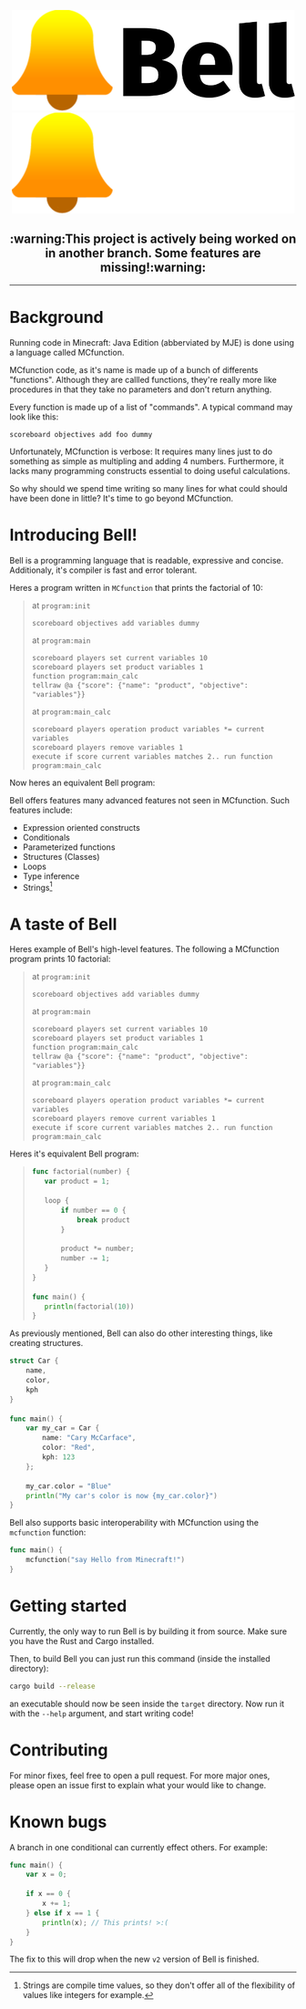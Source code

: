 <p align="center">
    <img src="assets/Bell logo + wordmark.svg#gh-light-mode-only" width="497" height="177">
    <img src="assets/Bell logo + wordmark (white).svg#gh-dark-mode-only" width="497" height="177">
</p>

<h2 align="center">
    :warning:This project is actively being worked on in another branch. Some features are missing!:warning:
</h2>

---

# Background
Running code in Minecraft: Java Edition (abberviated by MJE) is done using a language called MCfunction.

MCfunction code, as it's name is made up of a bunch of differents "functions". Although they are callled functions, they're really more like
procedures in that they take no parameters and don't return anything.

Every function is made up of a list of "commands". A typical command may look like this:
```mcfunction
scoreboard objectives add foo dummy
```

Unfortunately, MCfunction is verbose: It requires many lines just to do something as simple as multipling and adding 4 numbers. Furthermore, it lacks many programming constructs essential to doing useful calculations.

So why should we spend time writing so many lines for what could should have been done in little? It's time to go beyond MCfunction.

# Introducing Bell!
Bell is a programming language that is readable, expressive and concise.
Additionaly, it's compiler is fast and error tolerant.

Heres a program written in `MCfunction` that prints the factorial of 10:

> at `program:init`
> ```mcfunction
> scoreboard objectives add variables dummy
> ```
>
> at `program:main`
> ```mcfunction
> scoreboard players set current variables 10
> scoreboard players set product variables 1
> function program:main_calc
> tellraw @a {"score": {"name": "product", "objective": "variables"}}
> ```
>
> at `program:main_calc`
> ```mcfunction
> scoreboard players operation product variables *= current variables
> scoreboard players remove variables 1
> execute if score current variables matches 2.. run function program:main_calc
> ```

Now heres an equivalent Bell program:

Bell offers features many advanced features not seen in MCfunction. Such features include:
* Expression oriented constructs
* Conditionals
* Parameterized functions
* Structures (Classes)
* Loops
* Type inference
* Strings[^1]

[^1]: Strings are compile time values, so they don't offer all of the flexibility of values like integers for example.

# A taste of Bell
Heres example of Bell's high-level features. The following a MCfunction program prints 10 factorial:

> at `program:init`
> ```mcfunction
> scoreboard objectives add variables dummy
> ```
>
> at `program:main`
> ```mcfunction
> scoreboard players set current variables 10
> scoreboard players set product variables 1
> function program:main_calc
> tellraw @a {"score": {"name": "product", "objective": "variables"}}
> ```
>
> at `program:main_calc`
> ```mcfunction
> scoreboard players operation product variables *= current variables
> scoreboard players remove current variables 1
> execute if score current variables matches 2.. run function program:main_calc
> ```

Heres it's equivalent Bell program:
> ```go
> func factorial(number) {
>    var product = 1;
>     
>    loop {
>        if number == 0 {
>            break product
>        }
> 
>        product *= number;
>        number -= 1;
>    }
> }
> 
> func main() {
>    println(factorial(10))
> }
>```

As previously mentioned, Bell can also do other interesting things, like creating structures.
```go
struct Car {
    name,
    color,
    kph
}

func main() {
    var my_car = Car {
        name: "Cary McCarface",
        color: "Red",
        kph: 123
    };
    
    my_car.color = "Blue"
    println("My car's color is now {my_car.color}")
}
```

Bell also supports basic interoperability with MCfunction using the `mcfunction` function:
```go
func main() {
    mcfunction("say Hello from Minecraft!")
}
```

# Getting started
Currently, the only way to run Bell is by building it from source. Make sure you have the Rust and Cargo installed.

Then, to build Bell you can just run this command (inside the installed directory):
```bash
cargo build --release
```

an executable should now be seen inside the `target` directory. Now run it with the `--help` argument, and start writing code! 

# Contributing
For minor fixes, feel free to open a pull request. For more major ones, please open an issue first to explain what your would like to change.

# Known bugs
A branch in one conditional can currently effect others. For example:
```go
func main() {
    var x = 0;
    
    if x == 0 {
        x += 1;
    } else if x == 1 {
        println(x); // This prints! >:(
    }
}
```

The fix to this will drop when the new `v2` version of Bell is finished.
